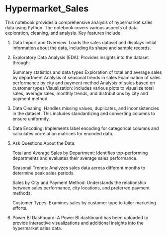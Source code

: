 # Hypermarket_Sales
This notebook provides a comprehensive analysis of hypermarket sales data using Python. The notebook covers various aspects of data exploration, cleaning, and analysis. Key features include:

1. Data Import and Overview: Loads the sales dataset and displays initial information about the data, including its shape and sample records.

2. Exploratory Data Analysis (EDA): Provides insights into the dataset through:

   Summary statistics and data types
   Exploration of total and average sales by department
   Analysis of seasonal trends in sales
   Examination of sales performance by city and payment method
   Analysis of sales based on customer types
   Visualization: Includes various plots to visualize total sales, average sales, monthly trends, and distributions by city and payment method.

3. Data Cleaning: Handles missing values, duplicates, and inconsistencies in the dataset. This includes standardizing and converting columns to ensure uniformity.
   
4. Data Encoding: Implements label encoding for categorical columns and calculates correlation matrices for encoded data.

5. Ask Questions About the Data:

   Total and Average Sales by Department: Identifies top-performing departments and evaluates their average sales performance.
   
   Seasonal Trends: Analyzes sales data across different months to determine peak sales periods.
   
   Sales by City and Payment Method: Understands the relationship between sales performance, city locations, and preferred payment methods.
   
   Customer Types: Examines sales by customer type to tailor marketing efforts.

7. Power BI Dashboard: A Power BI dashboard has been uploaded to provide interactive visualizations and additional insights into the hypermarket sales data.
